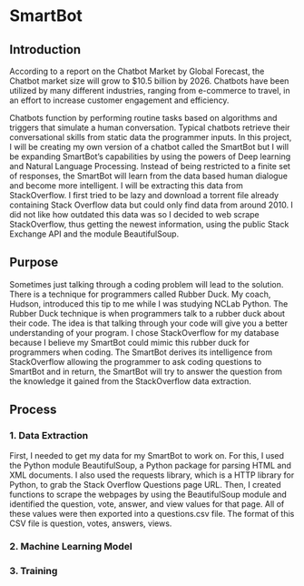 # SmartBot

## Introduction
According to a report on the Chatbot Market by Global Forecast, the Chatbot market size will grow to $10.5 billion by 2026. Chatbots have been utilized by many different industries, ranging from e-commerce to travel, in an effort to increase customer engagement and efficiency. 

Chatbots function by performing routine tasks based on algorithms and triggers that simulate a human conversation. Typical chatbots retrieve their conversational skills from static data the programmer inputs. In this project, I will be creating my own version of a chatbot called the SmartBot but I will be expanding SmartBot’s capabilities by using the powers of Deep learning and Natural Language Processing. Instead of being restricted to a finite set of responses, the SmartBot will learn from the data based human dialogue and become more intelligent. I will be extracting this data from StackOverflow. I first tried to be lazy and download a torrent file already containing Stack Overflow data but could only find data from around 2010. I did not like how outdated this data was so I decided to web scrape StackOverflow, thus getting the newest information, using the public Stack Exchange API and the module BeautifulSoup.

## Purpose
Sometimes just talking through a coding problem will lead to the solution. There is a technique for programmers called Rubber Duck. My coach, Hudson, introduced this tip to me while I was studying NCLab Python. The Rubber Duck technique is when programmers talk to a rubber duck about their code. The idea is that talking through your code will give you a better understanding of your program. I chose StackOverflow for my database because I believe my SmartBot could mimic this rubber duck for programmers when coding. The SmartBot derives its intelligence from StackOverflow allowing the programmer to ask coding questions to SmartBot and in return, the SmartBot will try to answer the question from the knowledge it gained from the StackOverflow data extraction. 

## Process

### 1. Data Extraction
First, I needed to get my data for my SmartBot to work on. For this, I used the Python module BeautifulSoup, a Python package for parsing HTML and XML documents. I also used the requests library, which is a HTTP library for Python, to grab the Stack Overflow Questions page URL. Then, I created functions to scrape the webpages by using the BeautifulSoup module and identified the question, vote, answer, and view values for that page. All of these values were then exported into a questions.csv file. 
The format of this CSV file is question, votes, answers, views.

### 2. Machine Learning Model

### 3. Training
